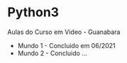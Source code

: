 # Python3
Aulas do Curso em Video - Guanabara

- Mundo 1 - Concluido em 06/2021
- Mundo 2 - Concluido ...
